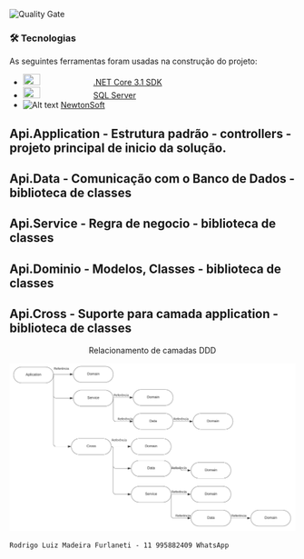 ![Quality Gate](https://sonarcloud.io/api/project_badges/measure?project=br.com%3Amavenquickstart&metric=alert_status)

### 🛠 Tecnologias

As seguintes ferramentas foram usadas na construção do projeto:

- <img src="https://3.bp.blogspot.com/-mxF__jCVkCU/XefJCxxy9WI/AAAAAAAAXyg/AvVFyFT0JAEquOWki4j1sw4hu_RlBZDQwCLcBGAsYHQ/s1600/download-latest-dotnet-core-min.jpg" width="25%" height="25%"> [.NET Core 3.1 SDK](https://dotnet.microsoft.com/download/dotnet-core/thank-you/sdk-3.1.401-windows-x64-installer)
- <img src="https://compuclass.com.br/wp-content/uploads/2019/12/capa-curso-sql-server.png" width="25%" height="25%"> [SQL Server](https://docs.microsoft.com/pt-br/sql/sql-server/?view=sql-server-ver15)
- ![Alt text](https://www.newtonsoft.com/content/images/twitterlogo.png) [NewtonSoft](https://www.newtonsoft.com/json)


## Api.Application - Estrutura padrão - controllers - projeto principal de inicio da solução.
## Api.Data - Comunicação com o Banco de Dados - biblioteca de classes
## Api.Service - Regra de negocio - biblioteca de classes
## Api.Dominio - Modelos, Classes - biblioteca de classes
## Api.Cross - Suporte para camada application - biblioteca de classes

<p align="center">Relacionamento de camadas DDD</p>

![alt text](Fluxograma.jpeg)


```shell
Rodrigo Luiz Madeira Furlaneti - 11 995882409 WhatsApp
```


